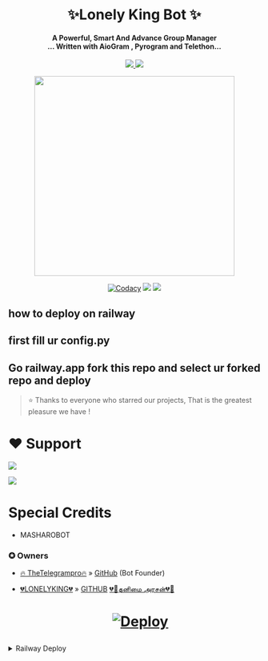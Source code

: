  <h1 align="center"><b>✨Lonely King Bot ✨</b></h1>

<h4 align="center">A Powerful, Smart And Advance Group Manager <br> ... Written with AioGram , Pyrogram and Telethon...</h4>
<p align='center'>
  <a href="https://www.python.org/" alt="made-with-python"> <img src="https://telegra.ph/file/55a6ede16b82dc54a54c8.jpg?style=flat-square&logo=python&color=blue" /> </a>
  <a href="https://github.com/Kdifamily/thanimaiclone/graphs/commit-activity" alt="Maintenance"> <img src="https://img.shields.io/badge/Maintained%3F-yes-green.svg?style=flat-square" /> </a>
</p>

<p align="center"><a href="https://t.me/thanimaisupport"><img src="nh" width="400"></a></p>
<p align="center">
    <a href="https://app.codacy.com/gh/kdifamily/thanimaiclone/dashboard"> <img src="https://img.shields.io/codacy/grade/4d58f2a402b54aed8a7d95f7add45a81?color=brightgreen&logo=codacy&logoColor=green&style=for-the-badge" alt="Codacy" /></a>
    <a href="https://github.com/proTamizhan"> <img src="https://img.shields.io/github/repo-size/TeamOfShadow/Shadow?color=orange&logo=github&logoColor=green&style=for-the-badge" /></a>
    <a href="https://github.com/proTamizhan/"> <img src="https://img.shields.io/github/last-commit/TeamOfShadow/Shadow?color=brown&logo=github&logoColor=green&style=for-the-badge" /></a>
    
## how to deploy on railway
## first fill ur config.py
## Go railway.app fork this repo and select ur forked repo and deploy
 


> ⭐️ Thanks to everyone who starred our projects,
 That is the greatest pleasure we have !

# ❤️ Support
<a href="https://t.me/thanimaibots"><img src="https://img.shields.io/badge/Join-Telegram%20Channel-red.svg?logo=Telegram"></a>

<a href="https://t.me/thanimaisupport"><img src="https://img.shields.io/badge/Join-Telegram%20Group-blue.svg?logo=telegram"></a>

 
# Special Credits
- MASHAROBOT

### ✪ Owners
- [🔥 TheTelegrampro🔥](https://t.me/TheTelegrampro) » [GitHub](https://github.com/proTamizhan) (Bot Founder)
- [ 💔LONELYKING💔](https://t.me/sarbudeen786) » [ GITHUB](https://GitHub.com/lonelysing) [💔👑தனிமை அரசன்💔👑](http://t.me/Thanimaibot)

  <h1>
    <p align="center">
        <a href="https://heroku.com/deploy?template=https://github.com/lonelysing/thanimaibot-2">
            <img src="https://www.herokucdn.com/deploy/button.svg" alt="Deploy">
        </a>
    </p>
</h1>

</details> 

<details>
	<summary>Railway Deploy</summary>
	<br>
	<b>
The Unlimited Dyons to Deploy This Bot is Via Railway.
		In Order To deploy, You Just add The Variables Manually in Railway and Done!</b>
	
  <h1>
    <p align="center">
        <a href="https://railway.app/new/template?template=https%3A%2F%2Fgithub.com%2Flonelysing%2Fthanimaibot-2&plugins=postgresql&envs=ALLOW_EXCL%2CAPI_HASH%2CAPI_ID%2CAPI_OPENWEATHER%2CBAN_STICKER%2CBOT_ID%2CCASH_API_KEY%2CDEL_CMDS%2CDEMONS%2CDEV_USERS%2CDONATION_LINK%2CENV%2CEVENT_LOGS%2CJOIN_LOGGER%2CMONGO_DB_URI%2COWNER_ID%2COWNER_USERNAME%2CSQLALCHEMY_DATABASE_URI%2CSTRICT_GBAN%2CSUPPORT_CHAT%2CTIME_API_KEY%2CTOKEN%2CWEBHOOK&optionalEnvs=API_OPENWEATHER%2CBAN_STICKER%2CDEMONS%2CDEV_USERS%2CDONATION_LINK%2CSQLALCHEMY_DATABASE_URI%2CWEBHOOK&API_HASHDesc=Get+API_HASH+from+my.telegram.org%2C+used+for+telethon+based+modules.&API_IDDesc=Get+API_ID+from+my.telegram.org%2C+used+for+telethon+based+modules.&API_OPENWEATHERDesc=Get+your+own+APPID+from+https%3A%2F%2Fapi.openweathermap.org%2Fdata%2F2.5%2Fweather&BAN_STICKERDesc=ID+of+the+sticker+you+want+to+use+when+banning+people.&BOT_IDDesc=Your+bot+ID..+Use+any+other+bot+to+get+it.&DEL_CMDSDesc=Don%27t+change&EVENT_LOGSDesc=Event+logs+channel+to+note+down+important+bot+level+events%2C+recommend+to+make+this+public.+ex%3A+%27-123456%27&JOIN_LOGGERDesc=A+channel+where+bot+will+print+who+added+it+to+what+group%2C+useful+during+debugging+or+spam+handling.&MONGO_DB_URIDesc=Required+for+database+connections.&OWNER_IDDesc=U+r+id+&OWNER_USERNAMEDesc=Your+username+without+the+%40&STRICT_GBANDesc=Enforce+gbans+across+new+groups+as+well+as+old+groups.+When+a+gbanned+user+talks%2C+he+will+be+banned.&SUPPORT_CHATDesc=Your+Telegram+support+group+chat+username+where+your+users+will+go+and+bother+you+with+shit+But+be+like%3A+MyGroupChatUsernameBlah.+If+this+ever+points+to+masha+support+than+consider+you+made+an+enemy&TOKENDesc=Your+bot+token.+Get+one+from+%40BotFather+da&ALLOW_EXCLDefault=True&CASH_API_KEYDefault=-xyz&DEL_CMDSDefault=True&ENVDefault=ANYTHING&OWNER_USERNAMEDefault=Sarbudeen786&STRICT_GBANDefault=True&SUPPORT_CHATDefault=Thanimaisupport&TIME_API_KEYDefault=-xyz&referralCode=Izazkhan8293">
            <img src="https://railway.app/button.svg" alt="Deploy">
        </a>
    </p>
</h1>


### ✪ Supporters
- kittu memo
-_-

## All who helped at a glance 

> This project exists thanks to these awesome developers and their codes and contributions.
> And credits goes to all who supported, all who helped and API & environmental equirement package devs and all projects helped in making this project.
> Special thanks to you for using bot
